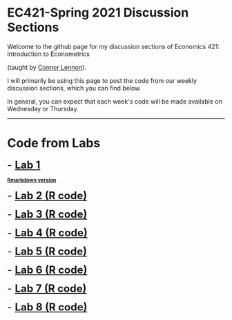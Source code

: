 # EC421-Spring 2021 Discussion Sections

Welcome to the github page for my discussion sections of Economics 421: Introduction to Econometrics 

(taught by [Connor Lennon](https://economics.uoregon.edu/profile/clennon/)).

I will primarily be using this page to post the code from our weekly discussion sections, which you can find below. 

In general, you can expect that each week's code will be made available on Wednesday or Thursday.

***
# Code from Labs

<font size="+2"> - [**Lab 1**](https://raw.githack.com/robmcdonough/EC421-S21/main/Lab_1.html)</font>

 <sub>[**Rmarkdown version**](https://raw.githack.com/robmcdonough/EC421-S21/main/Lab_1.Rmd)</sub>


<font size="+2"> - [**Lab 2 (R code)**](https://raw.githubusercontent.com/robmcdonough/EC421-S21/main/Lab_2.R)</font>

<font size="+2"> - [**Lab 3 (R code)**](https://raw.githubusercontent.com/robmcdonough/EC421-S21/main/Lab_3.R)</font>

<font size="+2"> - [**Lab 4 (R code)**](https://raw.githubusercontent.com/robmcdonough/EC421-S21/main/Lab_4.R)</font>

<font size="+2"> - [**Lab 5 (R code)**](https://raw.githubusercontent.com/robmcdonough/EC421-S21/main/Lab_5.R)</font>

<font size="+2"> - [**Lab 6 (R code)**](https://raw.githubusercontent.com/robmcdonough/EC421-S21/main/Lab_6.R)</font>

<font size="+2"> - [**Lab 7 (R code)**](https://raw.githubusercontent.com/robmcdonough/EC421-S21/main/Lab_7.R)</font>

<font size="+2"> - [**Lab 8 (R code)**](https://raw.githubusercontent.com/robmcdonough/EC421-S21/main/Lab_8.R)</font>